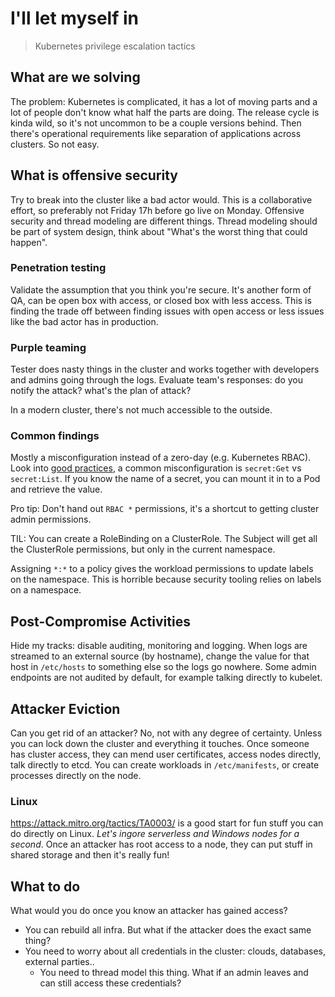 # I'll let myself in

> Kubernetes privilege escalation tactics

## What are we solving

The problem: Kubernetes is complicated, it has a lot of moving parts and a lot of people don't know what half the parts are doing.
The release cycle is kinda wild, so it's not uncommon to be a couple versions behind. Then there's operational requirements like
separation of applications across clusters. So not easy.

## What is offensive security

Try to break into the cluster like a bad actor would. This is a collaborative effort, so preferably not Friday 17h before go live on Monday.
Offensive security and thread modeling are different things. Thread modeling should be part of system design, think about "What's the worst
thing that could happen".

### Penetration testing

Validate the assumption that you think you're secure. It's another form of QA, can be open box with access, or closed box with less access.
This is finding the trade off between finding issues with open access or less issues like the bad actor has in production.

### Purple teaming

Tester does nasty things in the cluster and works together with developers and admins going through the logs. Evaluate team's responses:
 do you notify the attack? what's the plan of attack?

 In a modern cluster, there's not much accessible to the outside.

### Common findings

 Mostly a misconfiguration instead of a zero-day (e.g. Kubernetes RBAC). Look into [good practices](https://kubernetes.io/docs/concepts/security/rbac-good-practices/),
 a common misconfiguration is `secret:Get` vs `secret:List`. If you know the name of a secret, you can mount it in to a Pod and retrieve the value.

 Pro tip: Don't hand out `RBAC *` permissions, it's a shortcut to getting cluster admin permissions.

 TIL: You can create a RoleBinding on a ClusterRole. The Subject will get all the ClusterRole permissions, but only in the current namespace.

 Assigning `*:*` to a policy gives the workload permissions to update labels on the namespace. This is horrible because security tooling relies on
 labels on a namespace.

## Post-Compromise Activities

 Hide my tracks: disable auditing, monitoring and logging. When logs are streamed to an external source (by hostname), change the value for that host in `/etc/hosts` to
 something else so the logs go nowhere. Some admin endpoints are not audited by default, for example talking directly to kubelet.

## Attacker Eviction

 Can you get rid of an attacker? No, not with any degree of certainty. Unless you can lock down the cluster and everything it touches. Once someone has cluster
 access, they can mend user certificates, access nodes directly, talk directly to etcd. You can create workloads in `/etc/manifests`, or create processes directly
 on the node.

### Linux

 <https://attack.mitro.org/tactics/TA0003/> is a good start for fun stuff you can do directly on Linux. _Let's ingore serverless and Windows nodes for a second_.
 Once an attacker has root access to a node, they can put stuff in shared storage and then it's really fun!

## What to do

 What would you do once you know an attacker has gained access?

 - You can rebuild all infra. But what if the attacker does the exact same thing?
 - You need to worry about all credentials in the cluster: clouds, databases, external parties..
   - You need to thread model this thing. What if an admin leaves and can still access these credentials?
